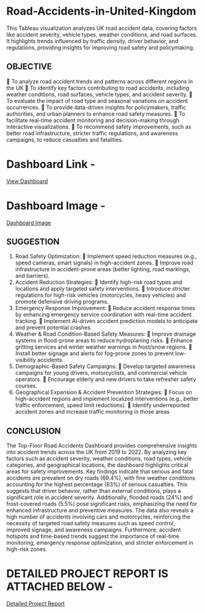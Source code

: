 # Road-Accidents-in-United-Kingdom
This Tableau visualization analyzes UK road accident data, covering factors like accident severity, vehicle types, weather conditions, and road surfaces. It highlights trends influenced by traffic density, driver behavior, and regulations, providing insights for improving road safety and policymaking.
 
## OBJECTIVE 
 To analyze road accident trends and patterns across different regions in the UK 
 To identify key factors contributing to road accidents, including weather conditions, 
road surfaces, vehicle types, and accident severity. 
 To evaluate the impact of road type and seasonal variations on accident occurrences. 
 To provide data-driven insights for policymakers, traffic authorities, and urban planners 
to enhance road safety measures. 
 To facilitate real-time accident monitoring and decision-making through interactive 
visualizations. 
   To recommend safety improvements, such as better road infrastructure, stricter traffic 
regulations, and awareness campaigns, to reduce casualties and fatalities.

# Dashboard Link - 
<a href = "https://github.com/alanmanoj007/Road-Accidents-in-United-Kingdom/blob/main/Road%20Accidents%20in%20United%20Kingdom%2C%20Tableau%20Project.twbx">View Dashboard</a>
# Dashboard Image -
<a href = "https://github.com/alanmanoj007/Road-Accidents-in-United-Kingdom/blob/main/Screenshot%202025-03-08%20120313.png">Dashboard Image</a>
## SUGGESTION 
1) Road Safety Optimization: 
    Implement speed reduction measures (e.g., speed cameras, smart signals) in high-accident 
zones. 
 Improve road infrastructure in accident-prone areas (better lighting, road markings, 
and barriers). 
2) Accident Reduction Strategies: 
 Identify high-risk road types and locations and apply targeted safety interventions. 
 Introduce stricter regulations for high-risk vehicles (motorcycles, heavy vehicles) and 
promote defensive driving programs. 
3) Emergency Response Improvement: 
 Reduce accident response times by enhancing emergency service coordination with real-time 
accident tracking. 
 Implement AI-driven accident prediction models to anticipate and prevent potential crashes. 
4) Weather & Road Condition-Based Safety Measures: 
 Improve drainage systems in flood-prone areas to reduce hydroplaning risks. 
 Enhance gritting services and winter weather warnings in frost/snow regions. 
 Install better signage and alerts for fog-prone zones to prevent low-visibility accidents. 
5) Demographic-Based Safety Campaigns: 
 Develop targeted awareness campaigns for young drivers, motorcyclists, and commercial 
vehicle operators. 
 Encourage elderly and new drivers to take refresher safety courses. 
6) Geographical Expansion & Accident Prevention Strategies: 
 Focus on high-accident regions and implement localized interventions (e.g., better traffic 
enforcement, speed limit reductions). 
 Identify underreported accident zones and increase traffic monitoring in those areas


## CONCLUSION 
The Top-Floor Road Accidents Dashboard provides comprehensive insights into accident trends 
across the UK from 2019 to 2022. By analyzing key factors such as accident severity, weather 
conditions, road types, vehicle categories, and geographical locations, the dashboard highlights 
critical areas for safety improvements. 
Key findings indicate that serious and fatal accidents are prevalent on dry roads (69.4%), with 
fine weather conditions accounting for the highest percentage (83%) of serious casualties. This 
suggests that driver behavior, rather than external conditions, plays a significant role in accident 
severity. Additionally, flooded roads (24%) and frost-covered roads (5.5%) pose significant 
risks, emphasizing the need for enhanced infrastructure and preventive measures. 
The data also reveals a high number of accidents involving cars and motorcycles, reinforcing the 
necessity of targeted road safety measures such as speed control, improved signage, and 
awareness campaigns. Furthermore, accident hotspots and time-based trends suggest the 
importance of real-time monitoring, emergency response optimization, and stricter 
enforcement in high-risk zones.

# DETAILED PROJECT REPORT IS ATTACHED BELOW -
<a href = "https://github.com/alanmanoj007/Road-Accidents-in-United-Kingdom/blob/main/tableau%20PR.pdf">Detailed Project Report</a>
